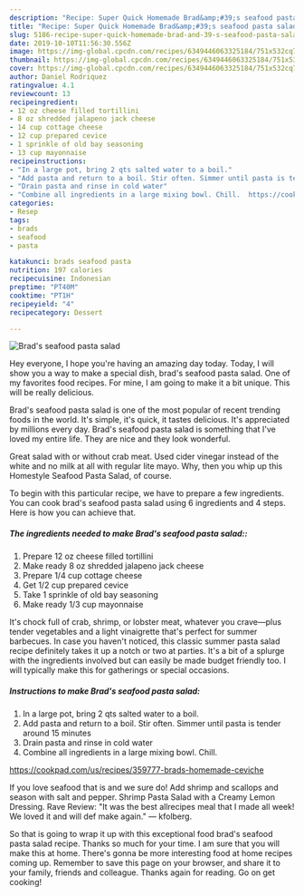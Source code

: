 ```yaml
---
description: "Recipe: Super Quick Homemade Brad&amp;#39;s seafood pasta salad"
title: "Recipe: Super Quick Homemade Brad&amp;#39;s seafood pasta salad"
slug: 5186-recipe-super-quick-homemade-brad-and-39-s-seafood-pasta-salad
date: 2019-10-10T11:56:30.556Z
image: https://img-global.cpcdn.com/recipes/6349446063325184/751x532cq70/brads-seafood-pasta-salad-recipe-main-photo.jpg
thumbnail: https://img-global.cpcdn.com/recipes/6349446063325184/751x532cq70/brads-seafood-pasta-salad-recipe-main-photo.jpg
cover: https://img-global.cpcdn.com/recipes/6349446063325184/751x532cq70/brads-seafood-pasta-salad-recipe-main-photo.jpg
author: Daniel Rodriquez
ratingvalue: 4.1
reviewcount: 13
recipeingredient:
- 12 oz cheese filled tortillini
- 8 oz shredded jalapeno jack cheese
- 14 cup cottage cheese
- 12 cup prepared cevice
- 1 sprinkle of old bay seasoning
- 13 cup mayonnaise
recipeinstructions:
- "In a large pot, bring 2 qts salted water to a boil."
- "Add pasta and return to a boil. Stir often. Simmer until pasta is tender around 15 minutes"
- "Drain pasta and rinse in cold water"
- "Combine all ingredients in a large mixing bowl. Chill.  https://cookpad.com/us/recipes/359777-brads-homemade-ceviche"
categories:
- Resep
tags:
- brads
- seafood
- pasta

katakunci: brads seafood pasta
nutrition: 197 calories
recipecuisine: Indonesian
preptime: "PT40M"
cooktime: "PT1H"
recipeyield: "4"
recipecategory: Dessert

---
```



![Brad&#39;s seafood pasta salad](https://img-global.cpcdn.com/recipes/6349446063325184/751x532cq70/brads-seafood-pasta-salad-recipe-main-photo.jpg)

Hey everyone, I hope you're having an amazing day today. Today, I will show you a way to make a special dish, brad&#39;s seafood pasta salad. One of my favorites food recipes. For mine, I am going to make it a bit unique. This will be really delicious.

Brad&#39;s seafood pasta salad is one of the most popular of recent trending foods in the world. It's simple, it's quick, it tastes delicious. It's appreciated by millions every day. Brad&#39;s seafood pasta salad is something that I've loved my entire life. They are nice and they look wonderful.

Great salad with or without crab meat. Used cider vinegar instead of the white and no milk at all with regular lite mayo. Why, then you whip up this Homestyle Seafood Pasta Salad, of course.


To begin with this particular recipe, we have to prepare a few ingredients. You can cook brad&#39;s seafood pasta salad using 6 ingredients and 4 steps. Here is how you can achieve that.

##### The ingredients needed to make Brad&#39;s seafood pasta salad::

1. Prepare 12 oz cheese filled tortillini
1. Make ready 8 oz shredded jalapeno jack cheese
1. Prepare 1/4 cup cottage cheese
1. Get 1/2 cup prepared cevice
1. Take 1 sprinkle of old bay seasoning
1. Make ready 1/3 cup mayonnaise


It&#39;s chock full of crab, shrimp, or lobster meat, whatever you crave—plus tender vegetables and a light vinaigrette that&#39;s perfect for summer barbecues. In case you haven&#39;t noticed, this classic summer pasta salad recipe definitely takes it up a notch or two at parties. It&#39;s a bit of a splurge with the ingredients involved but can easily be made budget friendly too. I will typically make this for gatherings or special occasions. 

##### Instructions to make Brad&#39;s seafood pasta salad:

1. In a large pot, bring 2 qts salted water to a boil.
1. Add pasta and return to a boil. Stir often. Simmer until pasta is tender around 15 minutes
1. Drain pasta and rinse in cold water
1. Combine all ingredients in a large mixing bowl. Chill.

https://cookpad.com/us/recipes/359777-brads-homemade-ceviche


If you love seafood that is and we sure do! Add shrimp and scallops and season with salt and pepper. Shrimp Pasta Salad with a Creamy Lemon Dressing. Rave Review: &#34;It was the best allrecipes meal that I made all week! We loved it and will def make again.&#34; — kfolberg. 

So that is going to wrap it up with this exceptional food brad&#39;s seafood pasta salad recipe. Thanks so much for your time. I am sure that you will make this at home. There's gonna be more interesting food at home recipes coming up. Remember to save this page on your browser, and share it to your family, friends and colleague. Thanks again for reading. Go on get cooking!
